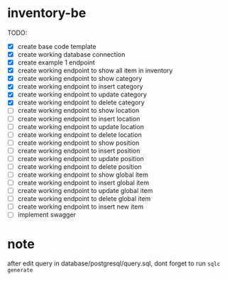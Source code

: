 # inventory-be

TODO:
- [x] create base code template
- [x] create working database connection
- [x] create example 1 endpoint
- [x] create working endpoint to show all item in inventory
- [x] create working endpoint to show category
- [x] create working endpoint to insert category
- [x] create working endpoint to update category
- [x] create working endpoint to delete category
- [ ] create working endpoint to show location
- [ ] create working endpoint to insert location
- [ ] create working endpoint to update location
- [ ] create working endpoint to delete location
- [ ] create working endpoint to show position
- [ ] create working endpoint to insert position
- [ ] create working endpoint to update position
- [ ] create working endpoint to delete position
- [ ] create working endpoint to show global item
- [ ] create working endpoint to insert global item
- [ ] create working endpoint to update global item
- [ ] create working endpoint to delete global item
- [ ] create working endpoint to insert new item
- [ ] implement swagger

# note
after edit query in database/postgresql/query.sql, dont forget to run
`sqlc generate`